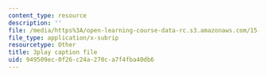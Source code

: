 ```yaml
---
content_type: resource
description: ''
file: /media/https%3A/open-learning-course-data-rc.s3.amazonaws.com/15-960-new-executive-thinking-social-impact-technology-projects-fall-2017-spring-2018/949509ec0f26c24a270ca7f4fba40db6_sv6oW4AEVOY.srt
file_type: application/x-subrip
resourcetype: Other
title: 3play caption file
uid: 949509ec-0f26-c24a-270c-a7f4fba40db6
---
```

